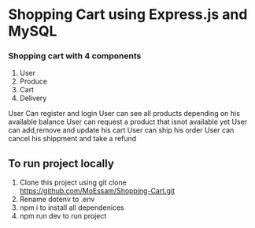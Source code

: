 # Shopping Cart using Express.js and MySQL

### Shopping cart with 4 components

1. User
2. Produce
3. Cart
4. Delivery

User Can register and login
User can see all products depending on his available balance
User can request a product that isnot available yet
User can add,remove and update his cart
User can ship his order
User can cancel his shippment and take a refund

## To run project locally

1. Clone this project using git clone https://github.com/MoEssam/Shopping-Cart.git
2. Rename dotenv to .env
3. npm i to install all dependenices
4. npm run dev to run project
